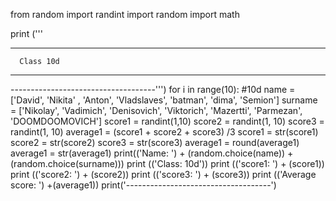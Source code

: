 from random import randint
import random
import math

print ('''

-----------------------
      Class 10d
-----------------------


------------------------------------''')
for i in range(10): #10d
    name = ['David', 'Nikita' , 'Anton', 'Vladslaves', 'batman', 'dima', 'Semion']
    surname = ['Nikolay', 'Vadimich', 'Denisovich', 'Viktorich', 'Mazertti', 'Parmezan', 'DOOMDOOMOVICH']
    score1 = randint(1,10)
    score2 = randint(1, 10)
    score3 = randint(1, 10)
    average1 = (score1 + score2 + score3) /3
    score1 = str(score1)
    score2 = str(score2)
    score3 = str(score3)
    average1 = round(average1)
    average1 = str(average1)
    print(('Name: ') + (random.choice(name)) + (random.choice(surname)))
    print (('Class: 10d'))
    print (('score1: ') + (score1))
    print (('score2: ') + (score2))
    print (('score3: ') + (score3))
    print (('Average score: ') +(average1))
    print('------------------------------------')

